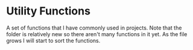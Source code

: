# Utility Functions

A set of functions that I have commonly used in projects. Note that the folder is relatively new so there aren't many functions in it yet. As the file grows I will start to sort the functions.
